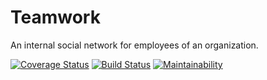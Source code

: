 # Teamwork
An internal social network for employees of an organization.


[![Coverage Status](https://coveralls.io/repos/github/sakeyehp/Teamwork/badge.svg?branch=master)](https://coveralls.io/github/sakeyehp/Teamwork?branch=master) [![Build Status](https://travis-ci.org/sakeyehp/Teamwork.svg?branch=master)](https://travis-ci.org/sakeyehp/Teamwork) [![Maintainability](https://api.codeclimate.com/v1/badges/c9c84408e0393336937f/maintainability)](https://codeclimate.com/github/sakeyehp/Teamwork/maintainability)
